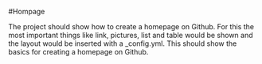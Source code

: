 #Hompage

The project should show how to create a homepage on Github. For this the most important things like link, pictures, list and table would be shown and the layout would be inserted with a _config.yml. This should show the basics for creating a homepage on Github.
